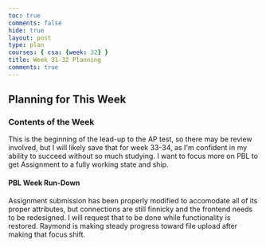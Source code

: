 ```yaml
---
toc: true
comments: false
hide: true
layout: post
type: plan
courses: { csa: {week: 32} }
title: Week 31-32 Planning
comments: true
---
```


## Planning for This Week

### Contents of the Week

This is the beginning of the lead-up to the AP test, so there may be review involved, but I will likely save that for week 33-34, as I'm confident in my ability to succeed without so much studying. I want to focus more on PBL to get Assignment to a fully working state and ship.

#### PBL Week Run-Down

Assignment submission has been properly modified to accomodate all of its proper attributes, but connections are still finnicky and the frontend needs to be redesigned. I will request that to be done while functionality is restored. Raymond is making steady progress toward file upload after making that focus shift.